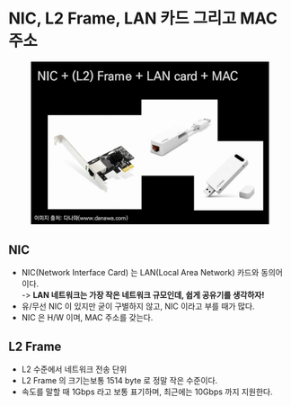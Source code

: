 # NIC, L2 Frame, LAN 카드 그리고 MAC 주소

<figure><img src="../../../.gitbook/assets/image (2).png" alt=""><figcaption></figcaption></figure>

## NIC

* NIC(Network Interface Card) 는 LAN(Local Area Network) 카드와 동의어 이다.\
  \-> **LAN 네트워크는 가장 작은 네트워크 규모인데, 쉽게 공유기를 생각하자!**
* 유/무선 NIC 이 있지만 굳이 구별하지 않고, NIC 이라고 부를 때가 많다.
* NIC 은 H/W 이며, MAC 주소를 갖는다.

## L2 Frame

* L2 수준에서 네트워크 전송 단위
* L2 Frame 의 크기는보통 1514 byte 로 정말 작은 수준이다.
* 속도를 말할 때  1Gbps 라고 보통 표기하며, 최근에는 10Gbps 까지 지원한다.&#x20;
